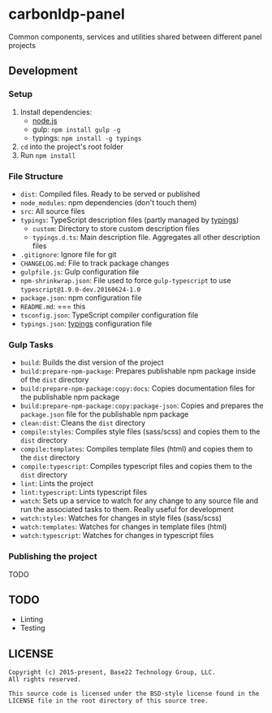 # carbonldp-panel
Common components, services and utilities shared between different panel projects

## Development

### Setup

1. Install dependencies:
    - [node.js](https://nodejs.org/en/)
    - gulp: `npm install gulp -g`
    - typings: `npm install -g typings`
2. `cd` into the project's root folder
3. Run `npm install`

### File Structure

- `dist`: Compiled files. Ready to be served or published
- `node_modules`: npm dependencies (don't touch them)
- `src`: All source files
- `typings`: TypeScript description files (partly managed by [typings](https://github.com/typings/typings))
    - `custom`: Directory to store custom description files
    - `typings.d.ts`: Main description file. Aggregates all other description files
- `.gitignore`: Ignore file for git
- `CHANGELOG.md`: File to track package changes
- `gulpfile.js`: Gulp configuration file
- `npm-shrinkwrap.json`: File used to force `gulp-typescript` to use `typescript@1.9.0-dev.20160624-1.0`
- `package.json`: npm configuration file
- `README.md`: === this
- `tsconfig.json`: TypeScript compiler configuration file
- `typings.json`: [typings](https://github.com/typings/typings) configuration file

### Gulp Tasks

- `build`: Builds the dist version of the project
- `build:prepare-npm-package`: Prepares publishable npm package inside of the `dist` directory
- `build:prepare-npm-package:copy:docs`: Copies documentation files for the publishable npm package
- `build:prepare-npm-package:copy:package-json`: Copies and prepares the `package.json` file for the publishable npm package
- `clean:dist`: Cleans the `dist` directory
- `compile:styles`: Compiles style files (sass/scss) and copies them to the `dist` directory
- `compile:templates`: Compiles template files (html) and copies them to the `dist` directory
- `compile:typescript`: Compiles typescript files and copies them to the `dist` directory
- `lint`: Lints the project
- `lint:typescript`: Lints typescript files
- `watch`: Sets up a service to watch for any change to any source file and run the associated tasks to them. Really useful for development
- `watch:styles`: Watches for changes in style files (sass/scss)
- `watch:templates`: Watches for changes in template files (html)
- `watch:typescript`: Watches for changes in typescript files

### Publishing the project

TODO

## TODO

- Linting
- Testing

## LICENSE

    Copyright (c) 2015-present, Base22 Technology Group, LLC.
    All rights reserved.
    
    This source code is licensed under the BSD-style license found in the
    LICENSE file in the root directory of this source tree.